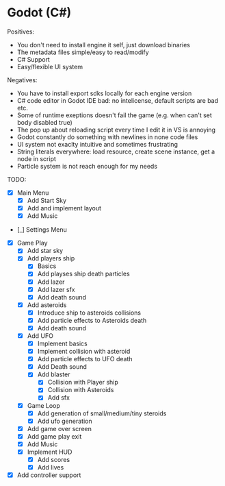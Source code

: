 # Godot (C#)


Positives:
* You don't need to install engine it self, just download binaries
* The metadata files simple/easy to read/modify
* C# Support
* Easy/flexible UI system


Negatives:
* You have to install export sdks locally for each engine version
* C# code editor in Godot IDE bad: no intelicense, default scripts are bad etc.
* Some of runtime exeptions doesn't fail the game (e.g. when can't set body disabled true)
* The pop up about reloading script every time I edit it in VS is annoying
* Godot constantly do something with newlines in none code files
* UI system not exaclty intuitive and sometimes frustrating
* String literals everywhere: load resource, create scene instance, get a node in script
* Particle system is not reach enough for my needs

TODO: 
- [X] Main Menu
  - [X] Add Start Sky
  - [X] Add and implement layout
  - [X] Add Music
- [_] Settings Menu
- [X] Game Play
  - [X] Add star sky
  - [X] Add players ship
    - [X] Basics
    - [X] Add playses ship death particles
    - [X] Add lazer
    - [X] Add lazer sfx
    - [X] Add death sound
  - [X] Add asteroids
    - [X] Introduce ship to asteroids collisions
    - [X] Add particle effects to Asteroids death
    - [X] Add death sound
  - [X] Add UFO
    - [X] Implement basics
    - [X] Implement collision with asteroid
    - [X] Add particle effects to UFO death
    - [X] Add Death sound
    - [X] Add blaster
      - [X] Collision with Player ship
      - [X] Collision with Asteroids
      - [X] Add sfx
  - [X] Game Loop
    - [X] Add generation of small/medium/tiny steroids
    - [X] Add ufo generation
  - [X] Add game over screen
  - [X] Add game play exit  
  - [X] Add Music
  - [X] Implement HUD
    - [X] Add scores
    - [X] Add lives
- [X] Add controller support